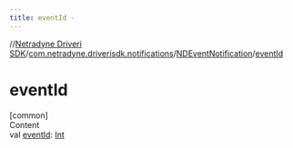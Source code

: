 ```yaml
---
title: eventId -
---
```

//[Netradyne Driveri SDK](../../index.md)/[com.netradyne.driverisdk.notifications](../index.md)/[NDEventNotification](index.md)/[eventId](event-id.md)



# eventId  
[common]  
Content  
val [eventId](event-id.md): [Int](https://kotlinlang.org/api/latest/jvm/stdlib/kotlin/-int/index.html)  



